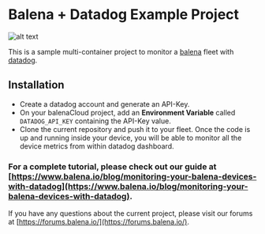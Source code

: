 # Balena + Datadog Example Project

![alt text](https://raw.githubusercontent.com/balena-io-playground/balena-datadog/master/img/balena_datadog.png)

This is a sample multi-container project to monitor a [balena](https://balena.io) fleet with [datadog](http://datadog.com).

## Installation

* Create a datadog account and generate an API-Key.
* On your balenaCloud project, add an **Environment Variable** called `DATADOG_API_KEY` containing the API-Key value.
* Clone the current repository and push it to your fleet. Once the code is up and running inside your device, you will be able to monitor all the device metrics from within datadog dashboard.

### For a complete tutorial, please check out our guide at [https://www.balena.io/blog/monitoring-your-balena-devices-with-datadog](https://www.balena.io/blog/monitoring-your-balena-devices-with-datadog).

If you have any questions about the current project, please visit our forums at [https://forums.balena.io/](https://forums.balena.io/).